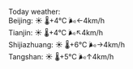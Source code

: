 Today weather:  
Beijing: ☀️   🌡️+4°C 🌬️←4km/h  
Tianjin: ☀️   🌡️+4°C 🌬️↖4km/h  
Shijiazhuang: ☀️   🌡️+6°C 🌬️→4km/h  
Tangshan: ☀️   🌡️+5°C 🌬️↑4km/h  
